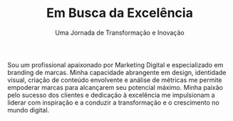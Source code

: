 ---
title: "Em Busca da Excelência"
subtitle: "Uma Jornada de Transformação e Inovação"
body: |
  Sou um profissional apaixonado por Marketing Digital e especializado em branding de marcas. Minha capacidade abrangente em design, identidade visual, criação de conteúdo envolvente e análise de métricas me permite empoderar marcas para alcançarem seu potencial máximo. Minha paixão pelo sucesso dos clientes e dedicação à excelência me impulsionam a liderar com inspiração e a conduzir a transformação e o crescimento no mundo digital.
image: "/uploads/Arthur.png"
---